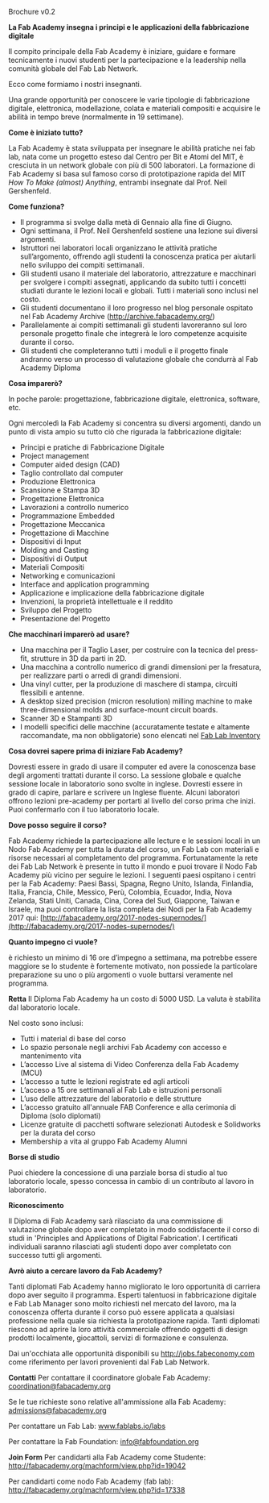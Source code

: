 ﻿Brochure v0.2

**La Fab Academy insegna i principi e le applicazioni della fabbricazione digitale**

Il compito principale della Fab Academy è iniziare, guidare e formare tecnicamente i nuovi studenti per la partecipazione e la leadership nella comunità globale del Fab Lab Network.

Ecco come formiamo i nostri insegnanti.

Una grande opportunità  per conoscere le varie tipologie di fabbricazione digitale, elettronica, modellazione, colata e materiali compositi e acquisire le abilità in tempo breve (normalmente in 19 settimane).

**Come è iniziato tutto?**

La Fab Academy è stata sviluppata per insegnare le abilità pratiche nei fab lab, nata come un progetto esteso dal Centro per Bit e Atomi del MIT, è cresciuta in un network globale con più di 500 laboratori. La formazione di Fab Academy si basa sul famoso corso di prototipazione rapida del MIT _How To Make (almost) Anything_, entrambi insegnate dal Prof. Neil Gershenfeld.

**Come funziona?**

- Il programma si svolge dalla metà di Gennaio alla fine di Giugno.
- Ogni settimana, il Prof. Neil Gershenfeld sostiene una lezione sui diversi argomenti.
- Istruttori nei laboratori locali organizzano le attività pratiche sull’argomento, offrendo agli studenti la conoscenza pratica per aiutarli nello sviluppo dei compiti settimanali.
- Gli studenti usano il materiale del laboratorio, attrezzature e macchinari per svolgere i compiti assegnati, applicando da subito tutti i concetti studiati durante le lezioni locali e globali. Tutti i materiali sono inclusi nel costo.
- Gli studenti documentano il loro progresso nel blog personale ospitato nel Fab Academy Archive (http://archive.fabacademy.org/)
- Parallelamente ai compiti settimanali gli studenti lavoreranno sul loro personale progetto finale che integrerà le loro competenze acquisite durante il corso. 
- Gli studenti che completeranno tutti i moduli e il progetto finale andranno verso un processo di valutazione globale che condurrà al Fab Academy Diploma

**Cosa imparerò?**

In poche parole: progettazione, fabbricazione digitale, elettronica, software, etc.

Ogni mercoledì la Fab Academy si concentra su diversi argomenti, dando un punto di vista ampio su tutto ciò che rigurada la fabbricazione digitale:

- Principi e pratiche di Fabbricazione Digitale
- Project management
- Computer aided design (CAD)
- Taglio controllato dal computer
- Produzione Elettronica
- Scansione e Stampa 3D
- Progettazione Elettronica
- Lavorazioni a controllo numerico
- Programmazione Embedded
- Progettazione Meccanica
- Progettazione di Macchine
- Dispositivi di Input
- Molding and Casting
- Dispositivi di Output
- Materiali Compositi
- Networking e comunicazioni
- Interface and application programming
- Applicazione e implicazione della fabbricazione digitale
- Invenzioni, la proprietà intellettuale e il reddito
- Sviluppo del Progetto
- Presentazione del Progetto

**Che macchinari imparerò ad usare?**

- Una macchina per il Taglio Laser, per costruire con la tecnica del press-fit, strutture in 3D da parti in 2D.
- Una macchina a controllo numerico di grandi dimensioni per la fresatura, per realizzare parti o arredi di grandi dimensioni.
- Una vinyl cutter, per la produzione di maschere di stampa, circuiti flessibili e antenne.
- A desktop sized precision (micron resolution) milling machine to make three-dimensional molds and surface-mount circuit boards.
- Scanner 3D e Stampanti 3D
- I modelli specifici delle macchine (accuratamente testate e altamente raccomandate, ma non obbligatorie) sono elencati nel [Fab Lab Inventory](http://bit.ly/fabinventory)

**Cosa dovrei sapere prima di iniziare Fab Academy?**

Dovresti essere in grado di usare il computer ed avere la conoscenza base degli argomenti trattati durante il corso.
La sessione globale e qualche sessione locale in laboratorio sono svolte in inglese. Dovresti essere in grado di capire, parlare e scrivere un Inglese fluente.
Alcuni laboratori offrono lezioni pre-academy per portarti al livello del corso prima che inizi. Puoi confermarlo con il tuo laboratorio locale.

**Dove posso seguire  il corso?**

Fab Academy richiede la partecipazione alle lecture e le sessioni locali in un Nodo Fab Academy per tutta la durata del corso, un Fab Lab con materiali e risorse necessari al completamento del programma. Fortunatamente la rete dei Fab Lab Network è presente in tutto il mondo e puoi trovare il Nodo Fab Academy più vicino per seguire le lezioni. I seguenti paesi ospitano i centri per la Fab Academy: Paesi Bassi, Spagna, Regno Unito, Islanda, Finlandia, Italia, Francia, Chile, Messico, Perù, Colombia, Ecuador, India, Nova Zelanda, Stati Uniti, Canada, Cina, Corea del Sud, Giappone, Taiwan e Israele, ma puoi controllare la lista completa dei Nodi per la Fab Academy 2017 qui: [http://fabacademy.org/2017-nodes-supernodes/](http://fabacademy.org/2017-nodes-supernodes/)


**Quanto impegno ci vuole?**

è richiesto un minimo di 16 ore d’impegno a settimana, ma potrebbe essere maggiore se lo studente è fortemente motivato, non possiede la particolare preparazione su uno o più argomenti o vuole buttarsi veramente nel programma.

**Retta**
Il Diploma Fab Academy ha un costo di 5000 USD. La valuta è stabilita dal laboratorio locale.

Nel costo sono inclusi:
* Tutti i material di base del corso
* Lo spazio personale negli archivi Fab Academy con accesso e mantenimento vita
* L’accesso Live al sistema di Video Conferenza della Fab Academy (MCU) 
* L’accesso a tutte le lezioni registrate ed agli articoli
* L’acceso a 15 ore settimanali al Fab Lab e istruzioni personali
* L’uso delle attrezzature del laboratorio e delle strutture
* L’accesso gratuito all'annuale FAB Conference e alla cerimonia di Diploma (solo diplomati)
* Licenze gratuite di pacchetti software selezionati Autodesk e Solidworks per la durata del corso
* Membership a vita al gruppo Fab Academy Alumni

**Borse di studio**

Puoi chiedere la concessione di una parziale borsa di studio al tuo laboratorio locale, spesso concessa in cambio di un contributo al lavoro in laboratorio.

**Riconoscimento**

Il Diploma di Fab Academy sarà rilasciato da una commissione di valutazione globale dopo aver completato in modo soddisfacente il corso di studi in 'Principles and Applications of Digital Fabrication'. I certificati individuali saranno rilasciati agli studenti dopo aver completato con successo tutti gli argomenti.

**Avrò aiuto a cercare lavoro da Fab Academy?**

Tanti diplomati Fab Academy hanno migliorato le loro opportunità di carriera dopo aver seguito il programma. Esperti  talentuosi in fabbricazione digitale e Fab Lab Manager sono molto richiesti nel mercato del lavoro, ma la conoscenza offerta durante il corso può essere applicata a qualsiasi professione nella quale sia richiesta la prototipazione rapida. Tanti diplomati riescono ad aprire la loro attività commerciale offrendo oggetti di design prodotti localmente, giocattoli, servizi di formazione e consulenza. 

Dai un'occhiata alle opportunità disponibili su http://jobs.fabeconomy.com come riferimento per lavori provenienti dal Fab Lab Network.

**Contatti**
Per contattare il coordinatore globale Fab Academy: coordination@fabacademy.org

Se le tue richieste sono relative all'ammissione alla Fab Academy: admissions@fabacademy.org

Per contattare un Fab Lab: www.fablabs.io/labs

Per contattare la Fab Foundation: info@fabfoundation.org

**Join Form**
Per candidarti alla Fab Academy come Studente: http://fabacademy.org/machform/view.php?id=19042

Per candidarti come nodo Fab Academy (fab lab): http://fabacademy.org/machform/view.php?id=17338


